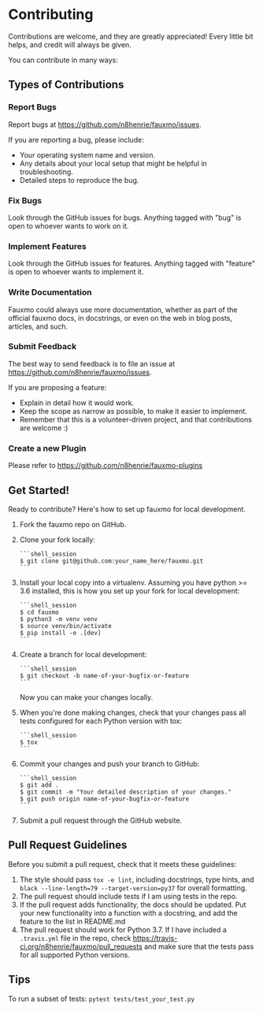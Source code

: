 # Contributing

Contributions are welcome, and they are greatly appreciated! Every
little bit helps, and credit will always be given.

You can contribute in many ways:

## Types of Contributions

### Report Bugs

Report bugs at <https://github.com/n8henrie/fauxmo/issues>.

If you are reporting a bug, please include:

-   Your operating system name and version.
-   Any details about your local setup that might be helpful in
    troubleshooting.
-   Detailed steps to reproduce the bug.

### Fix Bugs

Look through the GitHub issues for bugs. Anything tagged with "bug" is
open to whoever wants to work on it.

### Implement Features

Look through the GitHub issues for features. Anything tagged with
"feature" is open to whoever wants to implement it.

### Write Documentation

Fauxmo could always use more documentation, whether as part of the official
fauxmo docs, in docstrings, or even on the web in blog posts, articles, and
such.

### Submit Feedback

The best way to send feedback is to file an issue at
<https://github.com/n8henrie/fauxmo/issues>.

If you are proposing a feature:

-   Explain in detail how it would work.
-   Keep the scope as narrow as possible, to make it easier to
    implement.
-   Remember that this is a volunteer-driven project, and that
    contributions are welcome :)

### Create a new Plugin

Please refer to <https://github.com/n8henrie/fauxmo-plugins>

## Get Started!

Ready to contribute? Here's how to set up fauxmo
for local development.

1.  Fork the fauxmo repo on GitHub.
1.  Clone your fork locally:

        ```shell_session
        $ git clone git@github.com:your_name_here/fauxmo.git
        ```

1.  Install your local copy into a virtualenv. Assuming you have
    python >= 3.6 installed, this is how you set up your fork for
    local development:

        ```shell_session
        $ cd fauxmo
        $ python3 -m venv venv
        $ source venv/bin/activate
        $ pip install -e .[dev]
        ```

1.  Create a branch for local development:

        ```shell_session
        $ git checkout -b name-of-your-bugfix-or-feature
        ```

    Now you can make your changes locally.

1.  When you're done making changes, check that your changes pass all tests
    configured for each Python version with tox:

        ```shell_session
        $ tox
        ```

1.  Commit your changes and push your branch to GitHub:

        ```shell_session
        $ git add .
        $ git commit -m "Your detailed description of your changes."
        $ git push origin name-of-your-bugfix-or-feature
        ```

1.  Submit a pull request through the GitHub website.

## Pull Request Guidelines

Before you submit a pull request, check that it meets these guidelines:

1.  The style should pass `tox -e lint`, including docstrings, type hints, and
    `black --line-length=79 --target-version=py37` for overall formatting.
1.  The pull request should include tests if I am using tests in the repo.
1.  If the pull request adds functionality, the docs should be updated.
    Put your new functionality into a function with a docstring, and add
    the feature to the list in README.md
1.  The pull request should work for Python 3.7. If I have included a
    `.travis.yml` file in the repo, check
    <https://travis-ci.org/n8henrie/fauxmo/pull_requests> and make sure that
    the tests pass for all supported Python versions.

## Tips

To run a subset of tests: `pytest tests/test_your_test.py`
